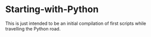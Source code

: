 # Starting-with-Python
This is just intended to be an initial compilation of first scripts while travelling the Python road.
